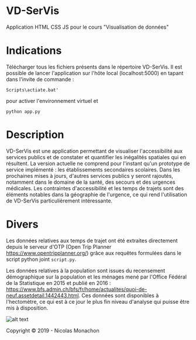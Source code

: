 # VD-SerVis
Application HTML CSS JS pour le cours "Visualisation de données"

# Indications
Télécharger tous les fichiers présents dans le répertoire VD-SerVis.
Il est possible de lancer l'application sur l'hôte local (localhost:5000) en tapant dans l'invite de commande :

`Scripts\actiate.bat'`

pour activer l'environnement virtuel et

`python app.py`

# Description

VD-SerVis est une application permettant de visualiser l'accessibilité aux services publics et de constater et quantifier les inégalités spatiales qui en résultent. La version actuelle ne comprend pour l'instant qu'un prototype de service implémenté : les établissements secondaires scolaires. Dans les prochaines mises à jours, d'autres services publics y seront rajoutés, notamment dans le domaine de la santé, des secours et des urgences médicales. Les contraintes d'accessibilité et les temps de trajets sont des éléments notables dans la géographie de l'urgence, ce qui rend l'utilisation de VD-SerVis particulièrement intéressante.

# Divers

Les données relatives aux temps de trajet ont été extraites directement depuis le serveur d'OTP (Open Trip Planner https://www.opentripplanner.org/) grâce aux requêtes formulées dans le script python joint `script.py`.

Les données relatives à la population sont issues du recensement démographique sur la population et les ménages mené par l'Office Fédéral de la Statistique en 2015 et publié en 2016 : https://www.bfs.admin.ch/bfs/fr/home/actualites/quoi-de-neuf.assetdetail.1442443.html. Ces données sont disponibles à l'hectomètre, ce qui est à ce jour le plus fin niveau d'analyse qui puisse être mis à disposition.

![alt text](https://github.com/nmonach2/VD-SerVis/blob/master/CaptureAppli.JPG)

Copyright © 2019 - Nicolas Monachon
